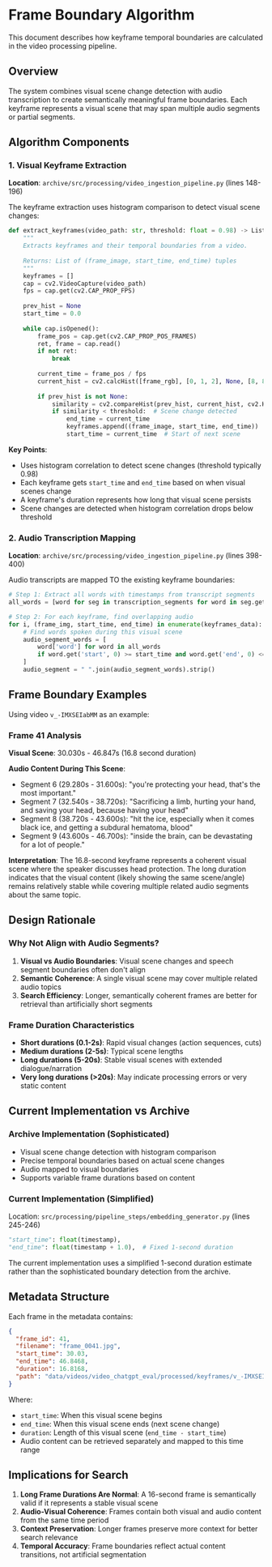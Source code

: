 # Frame Boundary Algorithm

This document describes how keyframe temporal boundaries are calculated in the video processing pipeline.

## Overview

The system combines visual scene change detection with audio transcription to create semantically meaningful frame boundaries. Each keyframe represents a visual scene that may span multiple audio segments or partial segments.

## Algorithm Components

### 1. Visual Keyframe Extraction

**Location**: `archive/src/processing/video_ingestion_pipeline.py` (lines 148-196)

The keyframe extraction uses histogram comparison to detect visual scene changes:

```python
def extract_keyframes(video_path: str, threshold: float = 0.98) -> List[Tuple[Image.Image, float, float]]:
    """
    Extracts keyframes and their temporal boundaries from a video.
    
    Returns: List of (frame_image, start_time, end_time) tuples
    """
    keyframes = []
    cap = cv2.VideoCapture(video_path)
    fps = cap.get(cv2.CAP_PROP_FPS)
    
    prev_hist = None
    start_time = 0.0
    
    while cap.isOpened():
        frame_pos = cap.get(cv2.CAP_PROP_POS_FRAMES)
        ret, frame = cap.read()
        if not ret:
            break
            
        current_time = frame_pos / fps
        current_hist = cv2.calcHist([frame_rgb], [0, 1, 2], None, [8, 8, 8], [0, 256, 0, 256, 0, 256])
        
        if prev_hist is not None:
            similarity = cv2.compareHist(prev_hist, current_hist, cv2.HISTCMP_CORREL)
            if similarity < threshold:  # Scene change detected
                end_time = current_time
                keyframes.append((frame_image, start_time, end_time))
                start_time = current_time  # Start of next scene
```

**Key Points**:
- Uses histogram correlation to detect scene changes (threshold typically 0.98)
- Each keyframe gets `start_time` and `end_time` based on when visual scenes change
- A keyframe's duration represents how long that visual scene persists
- Scene changes are detected when histogram correlation drops below threshold

### 2. Audio Transcription Mapping

**Location**: `archive/src/processing/video_ingestion_pipeline.py` (lines 398-400)

Audio transcripts are mapped TO the existing keyframe boundaries:

```python
# Step 1: Extract all words with timestamps from transcript segments
all_words = [word for seg in transcription_segments for word in seg.get('words', [])]

# Step 2: For each keyframe, find overlapping audio
for i, (frame_img, start_time, end_time) in enumerate(keyframes_data):
    # Find words spoken during this visual scene
    audio_segment_words = [
        word['word'] for word in all_words 
        if word.get('start', 0) >= start_time and word.get('end', 0) <= end_time
    ]
    audio_segment = " ".join(audio_segment_words).strip()
```

## Frame Boundary Examples

Using video `v_-IMXSEIabMM` as an example:

### Frame 41 Analysis

**Visual Scene**: 30.030s - 46.847s (16.8 second duration)

**Audio Content During This Scene**:
- Segment 6 (29.280s - 31.600s): "you're protecting your head, that's the most important."
- Segment 7 (32.540s - 38.720s): "Sacrificing a limb, hurting your hand, and saving your head, because having your head"
- Segment 8 (38.720s - 43.600s): "hit the ice, especially when it comes black ice, and getting a subdural hematoma, blood"
- Segment 9 (43.600s - 46.700s): "inside the brain, can be devastating for a lot of people."

**Interpretation**:
The 16.8-second keyframe represents a coherent visual scene where the speaker discusses head protection. The long duration indicates that the visual content (likely showing the same scene/angle) remains relatively stable while covering multiple related audio segments about the same topic.

## Design Rationale

### Why Not Align with Audio Segments?

1. **Visual vs Audio Boundaries**: Visual scene changes and speech segment boundaries often don't align
2. **Semantic Coherence**: A single visual scene may cover multiple related audio topics
3. **Search Efficiency**: Longer, semantically coherent frames are better for retrieval than artificially short segments

### Frame Duration Characteristics

- **Short durations (0.1-2s)**: Rapid visual changes (action sequences, cuts)
- **Medium durations (2-5s)**: Typical scene lengths
- **Long durations (5-20s)**: Stable visual scenes with extended dialogue/narration
- **Very long durations (>20s)**: May indicate processing errors or very static content

## Current Implementation vs Archive

### Archive Implementation (Sophisticated)
- Visual scene change detection with histogram comparison
- Precise temporal boundaries based on actual scene changes
- Audio mapped to visual boundaries
- Supports variable frame durations based on content

### Current Implementation (Simplified)
Location: `src/processing/pipeline_steps/embedding_generator.py` (lines 245-246)

```python
"start_time": float(timestamp),
"end_time": float(timestamp + 1.0),  # Fixed 1-second duration
```

The current implementation uses a simplified 1-second duration estimate rather than the sophisticated boundary detection from the archive.

## Metadata Structure

Each frame in the metadata contains:

```json
{
  "frame_id": 41,
  "filename": "frame_0041.jpg", 
  "start_time": 30.03,
  "end_time": 46.8468,
  "duration": 16.8168,
  "path": "data/videos/video_chatgpt_eval/processed/keyframes/v_-IMXSEIabMM/frame_0041.jpg"
}
```

Where:
- `start_time`: When this visual scene begins
- `end_time`: When this visual scene ends (next scene change)
- `duration`: Length of this visual scene (`end_time - start_time`)
- Audio content can be retrieved separately and mapped to this time range

## Implications for Search

1. **Long Frame Durations Are Normal**: A 16-second frame is semantically valid if it represents a stable visual scene
2. **Audio-Visual Coherence**: Frames contain both visual and audio content from the same time period
3. **Context Preservation**: Longer frames preserve more context for better search relevance
4. **Temporal Accuracy**: Frame boundaries reflect actual content transitions, not artificial segmentation